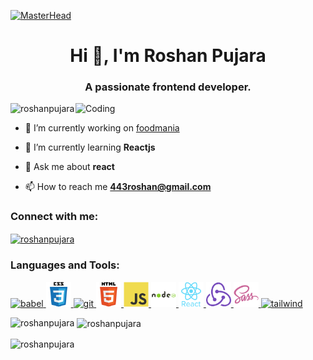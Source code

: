 [![MasterHead](https://imgs.search.brave.com/oHvPe0_0O3uty_M2Cx5tvTX2hhseKpRzFjdgN4KoNxY/rs:fit:1200:1200:1/g:ce/aHR0cHM6Ly9zdGF0/aWMudmVjdGVlenku/Y29tL3N5c3RlbS9y/ZXNvdXJjZXMvcHJl/dmlld3MvMDAwLzM0/NC83MzAvb3JpZ2lu/YWwvd2ViLWRlc2ln/bi1hbmQtZGV2ZWxv/cG1lbnQtYmFubmVy/LWNvbXB1dGVyLXdp/dGgtdG9vbHMtYW5k/LWNvbnN0cnVjdG9y/LXNpdGUtdmVjdG9y/LWZsYXQtaWxsdXN0/cmF0aW9uLmpwZw)](roshanpujara.com.np)

<h1 align="center">Hi 👋, I'm Roshan Pujara</h1>
<h3 align="center">A passionate frontend developer.</h3>
<img align="right" alt="Coding" width="400"
        src="https://img.freepik.com/free-vector/hand-drawn-web-developers_23-2148819604.jpg?w=996&t=st=1677829903~exp=1677830503~hmac=831b772b134aff4566b236d4f4b51c27315e4f038500e18e053999bd7c8d9cd1">

<p align="left"> <img src="https://komarev.com/ghpvc/?username=roshanpujara&label=Profile%20views&color=0e75b6&style=flat" alt="roshanpujara" /> </p>

- 🔭 I’m currently working on [foodmania](https://foodmania-six.vercel.app/#)

- 🌱 I’m currently learning **Reactjs**

- 💬 Ask me about **react**

- 📫 How to reach me **443roshan@gmail.com**

<h3 align="left">Connect with me:</h3>
<p align="left">
<a href="https://linkedin.com/in/roshanpujara" target="blank"><img align="center" src="https://raw.githubusercontent.com/rahuldkjain/github-profile-readme-generator/master/src/images/icons/Social/linked-in-alt.svg" alt="roshanpujara" height="30" width="40" /></a>
</p>

<h3 align="left">Languages and Tools:</h3>
<p align="left"> <a href="https://babeljs.io/" target="_blank" rel="noreferrer"> <img src="https://www.vectorlogo.zone/logos/babeljs/babeljs-icon.svg" alt="babel" width="40" height="40"/> </a> <a href="https://www.w3schools.com/css/" target="_blank" rel="noreferrer"> <img src="https://raw.githubusercontent.com/devicons/devicon/master/icons/css3/css3-original-wordmark.svg" alt="css3" width="40" height="40"/> </a> <a href="https://git-scm.com/" target="_blank" rel="noreferrer"> <img src="https://www.vectorlogo.zone/logos/git-scm/git-scm-icon.svg" alt="git" width="40" height="40"/> </a> <a href="https://www.w3.org/html/" target="_blank" rel="noreferrer"> <img src="https://raw.githubusercontent.com/devicons/devicon/master/icons/html5/html5-original-wordmark.svg" alt="html5" width="40" height="40"/> </a> <a href="https://developer.mozilla.org/en-US/docs/Web/JavaScript" target="_blank" rel="noreferrer"> <img src="https://raw.githubusercontent.com/devicons/devicon/master/icons/javascript/javascript-original.svg" alt="javascript" width="40" height="40"/> </a> <a href="https://nodejs.org" target="_blank" rel="noreferrer"> <img src="https://raw.githubusercontent.com/devicons/devicon/master/icons/nodejs/nodejs-original-wordmark.svg" alt="nodejs" width="40" height="40"/> </a> <a href="https://reactjs.org/" target="_blank" rel="noreferrer"> <img src="https://raw.githubusercontent.com/devicons/devicon/master/icons/react/react-original-wordmark.svg" alt="react" width="40" height="40"/> </a> <a href="https://redux.js.org" target="_blank" rel="noreferrer"> <img src="https://raw.githubusercontent.com/devicons/devicon/master/icons/redux/redux-original.svg" alt="redux" width="40" height="40"/> </a> <a href="https://sass-lang.com" target="_blank" rel="noreferrer"> <img src="https://raw.githubusercontent.com/devicons/devicon/master/icons/sass/sass-original.svg" alt="sass" width="40" height="40"/> </a> <a href="https://tailwindcss.com/" target="_blank" rel="noreferrer"> <img src="https://www.vectorlogo.zone/logos/tailwindcss/tailwindcss-icon.svg" alt="tailwind" width="40" height="40"/> </a> </p>

<p><img align="left" src="https://github-readme-stats.vercel.app/api/top-langs?username=roshanpujara&show_icons=true&locale=en&layout=compact" alt="roshanpujara" /></p>

<p>&nbsp;<img align="center" src="https://github-readme-stats.vercel.app/api?username=roshanpujara&show_icons=true&locale=en" alt="roshanpujara" /></p>

<p><img align="center" src="https://github-readme-streak-stats.herokuapp.com/?user=roshanpujara&" alt="roshanpujara" /></p>
